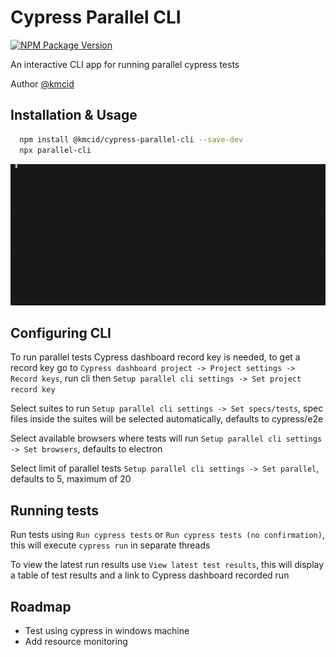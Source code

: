 
# Cypress Parallel CLI
[![NPM Package Version](https://img.shields.io/npm/v/@kmcid/cypress-parallel-cli?label=npm%20package)](https://img.shields.io/npm/v/@kmcid/cypress-parallel-cli?label=npm%20package)

An interactive CLI app for running parallel cypress tests

Author [@kmcid](https://github.com/kmcid)


## Installation & Usage

```bash
  npm install @kmcid/cypress-parallel-cli --save-dev
  npx parallel-cli
```

![parallel cli](https://raw.githubusercontent.com/kmcid/assets/main/parallel-cli-recording.gif)


## Configuring CLI
To run parallel tests Cypress dashboard record key is needed, to get a record key go to `Cypress dashboard project -> Project settings -> Record keys`,
run cli then `Setup parallel cli settings -> Set project record key`

Select suites to run `Setup parallel cli settings -> Set specs/tests`, spec files inside the suites will be selected automatically, defaults to cypress/e2e

Select available browsers where tests will run `Setup parallel cli settings -> Set browsers`, defaults to electron

Select limit of parallel tests `Setup parallel cli settings -> Set parallel`, defaults to 5, maximum of 20

## Running tests
Run tests using `Run cypress tests` or `Run cypress tests (no confirmation)`, this will execute `cypress run` in separate threads

To view the latest run results use `View latest test results`, this will display a table of test results and a link to Cypress dashboard recorded run

## Roadmap

- Test using cypress in windows machine
- Add resource monitoring

